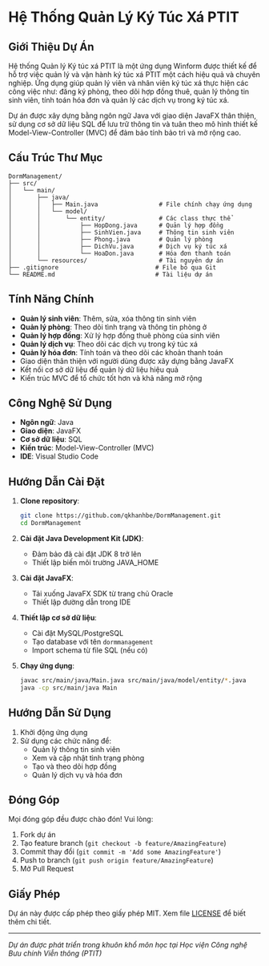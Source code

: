 # Hệ Thống Quản Lý Ký Túc Xá PTIT

## Giới Thiệu Dự Án
Hệ thống Quản lý Ký túc xá PTIT là một ứng dụng Winform được thiết kế để hỗ trợ việc quản lý và vận hành ký túc xá PTIT một cách hiệu quả và chuyên nghiệp. Ứng dụng giúp quản lý viên và nhân viên ký túc xá thực hiện các công việc như: đăng ký phòng, theo dõi hợp đồng thuê, quản lý thông tin sinh viên, tính toán hóa đơn và quản lý các dịch vụ trong ký túc xá.

Dự án được xây dựng bằng ngôn ngữ Java với giao diện JavaFX thân thiện, sử dụng cơ sở dữ liệu SQL để lưu trữ thông tin và tuân theo mô hình thiết kế Model-View-Controller (MVC) để đảm bảo tính bảo trì và mở rộng cao.

## Cấu Trúc Thư Mục
```
DormManagement/
├── src/
│   └── main/
│       ├── java/
│       │   ├── Main.java                 # File chính chạy ứng dụng
│       │   └── model/
│       │       └── entity/               # Các class thực thể
│       │           ├── HopDong.java      # Quản lý hợp đồng
│       │           ├── SinhVien.java     # Thông tin sinh viên
│       │           ├── Phong.java        # Quản lý phòng
│       │           ├── DichVu.java       # Dịch vụ ký túc xá
│       │           └── HoaDon.java       # Hóa đơn thanh toán
│       └── resources/                    # Tài nguyên dự án
├── .gitignore                           # File bỏ qua Git
└── README.md                            # Tài liệu dự án
```

## Tính Năng Chính
- **Quản lý sinh viên**: Thêm, sửa, xóa thông tin sinh viên
- **Quản lý phòng**: Theo dõi tình trạng và thông tin phòng ở
- **Quản lý hợp đồng**: Xử lý hợp đồng thuê phòng của sinh viên
- **Quản lý dịch vụ**: Theo dõi các dịch vụ trong ký túc xá
- **Quản lý hóa đơn**: Tính toán và theo dõi các khoản thanh toán
- Giao diện thân thiện với người dùng được xây dựng bằng JavaFX
- Kết nối cơ sở dữ liệu để quản lý dữ liệu hiệu quả
- Kiến trúc MVC để tổ chức tốt hơn và khả năng mở rộng

## Công Nghệ Sử Dụng
- **Ngôn ngữ**: Java
- **Giao diện**: JavaFX
- **Cơ sở dữ liệu**: SQL
- **Kiến trúc**: Model-View-Controller (MVC)
- **IDE**: Visual Studio Code

## Hướng Dẫn Cài Đặt
1. **Clone repository**:
   ```bash
   git clone https://github.com/qkhanhbe/DormManagement.git
   cd DormManagement
   ```

2. **Cài đặt Java Development Kit (JDK)**:
   - Đảm bảo đã cài đặt JDK 8 trở lên
   - Thiết lập biến môi trường JAVA_HOME

3. **Cài đặt JavaFX**:
   - Tải xuống JavaFX SDK từ trang chủ Oracle
   - Thiết lập đường dẫn trong IDE

4. **Thiết lập cơ sở dữ liệu**:
   - Cài đặt MySQL/PostgreSQL
   - Tạo database với tên `dormmanagement`
   - Import schema từ file SQL (nếu có)

5. **Chạy ứng dụng**:
   ```bash
   javac src/main/java/Main.java src/main/java/model/entity/*.java
   java -cp src/main/java Main
   ```

## Hướng Dẫn Sử Dụng
1. Khởi động ứng dụng
2. Sử dụng các chức năng để:
   - Quản lý thông tin sinh viên
   - Xem và cập nhật tình trạng phòng
   - Tạo và theo dõi hợp đồng
   - Quản lý dịch vụ và hóa đơn

## Đóng Góp
Mọi đóng góp đều được chào đón! Vui lòng:
1. Fork dự án
2. Tạo feature branch (`git checkout -b feature/AmazingFeature`)
3. Commit thay đổi (`git commit -m 'Add some AmazingFeature'`)
4. Push to branch (`git push origin feature/AmazingFeature`)
5. Mở Pull Request

## Giấy Phép
Dự án này được cấp phép theo giấy phép MIT. Xem file [LICENSE](LICENSE) để biết thêm chi tiết.

---
*Dự án được phát triển trong khuôn khổ môn học tại Học viện Công nghệ Bưu chính Viễn thông (PTIT)*